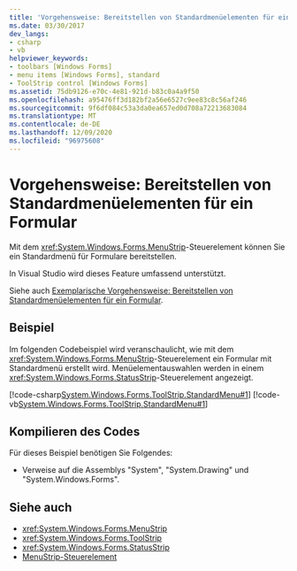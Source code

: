 ```yaml
---
title: 'Vorgehensweise: Bereitstellen von Standardmenüelementen für ein Formular'
ms.date: 03/30/2017
dev_langs:
- csharp
- vb
helpviewer_keywords:
- toolbars [Windows Forms]
- menu items [Windows Forms], standard
- ToolStrip control [Windows Forms]
ms.assetid: 75db9126-e70c-4e81-921d-b83c0a4a9f50
ms.openlocfilehash: a95476ff3d182bf2a56e6527c9ee83c8c56af246
ms.sourcegitcommit: 9f6df084c53a3da0ea657ed0d708a72213683084
ms.translationtype: MT
ms.contentlocale: de-DE
ms.lasthandoff: 12/09/2020
ms.locfileid: "96975608"
---
```

# <a name="how-to-provide-standard-menu-items-to-a-form"></a>Vorgehensweise: Bereitstellen von Standardmenüelementen für ein Formular
Mit dem <xref:System.Windows.Forms.MenuStrip>-Steuerelement können Sie ein Standardmenü für Formulare bereitstellen.  
  
 In Visual Studio wird dieses Feature umfassend unterstützt.  
  
 Siehe auch [Exemplarische Vorgehensweise: Bereitstellen von Standardmenüelementen für ein Formular](walkthrough-providing-standard-menu-items-to-a-form.md).  
  
## <a name="example"></a>Beispiel  
 Im folgenden Codebeispiel wird veranschaulicht, wie mit dem <xref:System.Windows.Forms.MenuStrip>-Steuerelement ein Formular mit Standardmenü erstellt wird. Menüelementauswahlen werden in einem <xref:System.Windows.Forms.StatusStrip>-Steuerelement angezeigt.  
  
 [!code-csharp[System.Windows.Forms.ToolStrip.StandardMenu#1](~/samples/snippets/csharp/VS_Snippets_Winforms/System.Windows.Forms.ToolStrip.StandardMenu/CS/Form1.cs#1)]
 [!code-vb[System.Windows.Forms.ToolStrip.StandardMenu#1](~/samples/snippets/visualbasic/VS_Snippets_Winforms/System.Windows.Forms.ToolStrip.StandardMenu/VB/Form1.vb#1)]  
  
## <a name="compiling-the-code"></a>Kompilieren des Codes  
 Für dieses Beispiel benötigen Sie Folgendes:  
  
- Verweise auf die Assemblys "System", "System.Drawing" und "System.Windows.Forms".  
  
## <a name="see-also"></a>Siehe auch

- <xref:System.Windows.Forms.MenuStrip>
- <xref:System.Windows.Forms.ToolStrip>
- <xref:System.Windows.Forms.StatusStrip>
- [MenuStrip-Steuerelement](menustrip-control-windows-forms.md)
